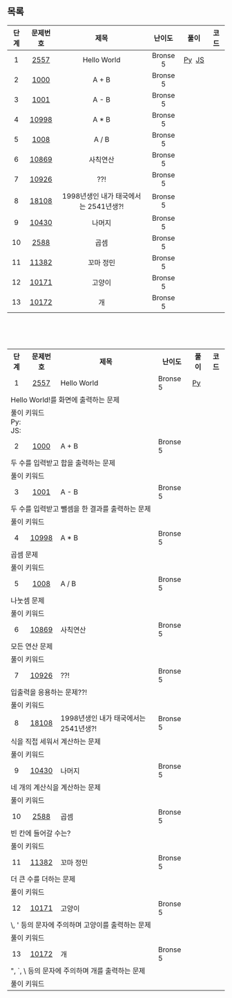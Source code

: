 ## 목록
|단계|문제번호|제목|난이도|풀이|코드|
|:---:|:---:|:------:|:------:|:------:|:------:|
|1|[2557](https://www.acmicpc.net/problem/2557)|Hello World|Bronse 5|[Py](https://github.com/LoadWithWater/WhenIwasYounger/blob/main/Algorithm/Backjoon/%EB%8B%A8%EA%B3%84%EB%B3%84%EB%A1%9C%20%ED%92%80%EC%96%B4%EB%B3%B4%EA%B8%B0/1.%20%EC%9E%85%EC%B6%9C%EB%A0%A5%EA%B3%BC%20%EC%82%AC%EC%B9%99%EC%97%B0%EC%82%B0/%5BB5%5D2557-Hello%20World(%20Py%20).py)&nbsp;&nbsp;[JS](https://github.com/LoadWithWater/WhenIwasYounger/blob/main/Algorithm/Backjoon/%EB%8B%A8%EA%B3%84%EB%B3%84%EB%A1%9C%20%ED%92%80%EC%96%B4%EB%B3%B4%EA%B8%B0/1.%20%EC%9E%85%EC%B6%9C%EB%A0%A5%EA%B3%BC%20%EC%82%AC%EC%B9%99%EC%97%B0%EC%82%B0/%5BB5%5D2557-Hello%20World%20(%20JS%20).js)||
|2|[1000](https://www.acmicpc.net/problem/1000)|A + B|Bronse 5|||
|3|[1001](https://www.acmicpc.net/problem/1001)|A - B|Bronse 5|||
|4|[10998](https://www.acmicpc.net/problem/10998)|A * B|Bronse 5|||
|5|[1008](https://www.acmicpc.net/problem/1008)|A / B|Bronse 5|||
|6|[10869](https://www.acmicpc.net/problem/10869)|사칙연산|Bronse 5|||
|7|[10926](https://www.acmicpc.net/problem/10926)|??!|Bronse 5|||
|8|[18108](https://www.acmicpc.net/problem/18108)|1998년생인 내가 태국에서는 2541년생?!|Bronse 5|||
|9|[10430](https://www.acmicpc.net/problem/10430)|나머지|Bronse 5|||
|10|[2588](https://www.acmicpc.net/problem/2588)|곱셈|Bronse 5|||
|11|[11382](https://www.acmicpc.net/problem/11382)|꼬마 정민|Bronse 5|||
|12|[10171](https://www.acmicpc.net/problem/10171)|고양이|Bronse 5|||
|13|[10172](https://www.acmicpc.net/problem/10172)|개|Bronse 5|||

<br>
<br>
<br>

<table>
  <tr>
    <th>단계</th>
    <th>문제번호</th>
    <th>제목</th>
    <th>난이도</th>
    <th>풀이</th>
    <th>코드</th>
  </tr>
  <tr>
    <td align="center">1</td>
    <td align="center"><a href="https://www.acmicpc.net/problem/2557">2557</a></td>
    <td aligh="center">Hello World</td>
    <td aligh="center">Bronse 5</td>
    <td aligh="center"><a href="https://github.com/LoadWithWater/WhenIwasYounger/blob/main/Algorithm/Backjoon/%EB%8B%A8%EA%B3%84%EB%B3%84%EB%A1%9C%20%ED%92%80%EC%96%B4%EB%B3%B4%EA%B8%B0/1.%20%EC%9E%85%EC%B6%9C%EB%A0%A5%EA%B3%BC%20%EC%82%AC%EC%B9%99%EC%97%B0%EC%82%B0/%5BB5%5D2557-Hello%20World(%20Py%20).py">Py</a></td>
    <td></td>
  </tr>
  <tr><td colspan="6">Hello World!를 화면에 출력하는 문제</td></tr>
  <tr><td colspan="6">
    <div>풀이 키워드<br>Py:<br>JS:</div>
  </td></tr>
    <tr>
    <td align="center">2</td>
    <td align="center"><a href="https://www.acmicpc.net/problem/1000">1000</a></td>
    <td aligh="center">A + B</td>
    <td aligh="center">Bronse 5</td>
    <td></td>
    <td></td>
  </tr>
  <tr><td colspan="6">두 수를 입력받고 합을 출력하는 문제</td></tr>
  <tr><td colspan="6">풀이 키워드</td></tr>
    <tr>
    <td align="center">3</td>
    <td align="center"><a href="https://www.acmicpc.net/problem/1001">1001</a></td>
    <td aligh="center">A - B</td>
    <td aligh="center">Bronse 5</td>
    <td></td>
    <td></td>
  </tr>
  <tr><td colspan="6">두 수를 입력받고 뺄셈을 한 결과를 출력하는 문제</td></tr>
  <tr><td colspan="6">풀이 키워드</td></tr>
    <tr>
    <td align="center">4</td>
    <td align="center"><a href="https://www.acmicpc.net/problem/10998">10998</a></td>
    <td aligh="center">A * B</td>
    <td aligh="center">Bronse 5</td>
    <td></td>
    <td></td>
  </tr>
  <tr><td colspan="6">곱셈 문제</td></tr>
  <tr><td colspan="6">풀이 키워드</td></tr>
    <tr>
    <td align="center">5</td>
    <td align="center"><a href="https://www.acmicpc.net/problem/1008">1008</a></td>
    <td aligh="center">A / B</td>
    <td aligh="center">Bronse 5</td>
    <td></td>
    <td></td>
  </tr>
  <tr><td colspan="6">나눗셈 문제</td></tr>
  <tr><td colspan="6">풀이 키워드</td></tr>
    <tr>
    <td align="center">6</td>
    <td align="center"><a href="https://www.acmicpc.net/problem/10869">10869</a></td>
    <td aligh="center">사칙연산</td>
    <td aligh="center">Bronse 5</td>
    <td></td>
    <td></td>
  </tr>
  <tr><td colspan="6">모든 연산 문제</td></tr>
  <tr><td colspan="6">풀이 키워드</td></tr>
    <tr>
    <td align="center">7</td>
    <td align="center"><a href="https://www.acmicpc.net/problem/10926">10926</a></td>
    <td aligh="center">??!</td>
    <td aligh="center">Bronse 5</td>
    <td></td>
    <td></td>
  </tr>
  <tr><td colspan="6">입출력을 응용하는 문제??!</td></tr>
  <tr><td colspan="6">풀이 키워드</td></tr>
    <tr>
    <td align="center">8</td>
    <td align="center"><a href="https://www.acmicpc.net/problem/18108">18108</a></td>
    <td aligh="center">1998년생인 내가 태국에서는 2541년생?!</td>
    <td aligh="center">Bronse 5</td>
    <td></td>
    <td></td>
  </tr>
  <tr><td colspan="6">식을 직접 세워서 계산하는 문제</td></tr>
  <tr><td colspan="6">풀이 키워드</td></tr>
    <tr>
    <td align="center">9</td>
    <td align="center"><a href="https://www.acmicpc.net/problem/10430">10430</a></td>
    <td aligh="center">나머지</td>
    <td aligh="center">Bronse 5</td>
    <td></td>
    <td></td>
  </tr>
  <tr><td colspan="6">네 개의 계산식을 계산하는 문제</td></tr>
  <tr><td colspan="6">풀이 키워드</td></tr>
    <tr>
    <td align="center">10</td>
    <td align="center"><a href="https://www.acmicpc.net/problem/2588">2588</a></td>
    <td aligh="center">곱셈</td>
    <td aligh="center">Bronse 5</td>
    <td></td>
    <td></td>
  </tr>
  <tr><td colspan="6">빈 칸에 들어갈 수는?</td></tr>
  <tr><td colspan="6">풀이 키워드</td></tr>
    <tr>
    <td align="center">11</td>
    <td align="center"><a href="https://www.acmicpc.net/problem/11382">11382</a></td>
    <td aligh="center">꼬마 정민</td>
    <td aligh="center">Bronse 5</td>
    <td></td>
    <td></td>
  </tr>
  <tr><td colspan="6">더 큰 수를 더하는 문제</td></tr>
  <tr><td colspan="6">풀이 키워드</td></tr>
    <tr>
    <td align="center">12</td>
    <td align="center"><a href="https://www.acmicpc.net/problem/10171">10171</a></td>
    <td aligh="center">고양이</td>
    <td aligh="center">Bronse 5</td>
    <td></td>
    <td></td>
  </tr>
  <tr><td colspan="6">\, ' 등의 문자에 주의하며 고양이를 출력하는 문제</td></tr>
  <tr><td colspan="6">풀이 키워드</td></tr>
    <tr>
    <td align="center">13</td>
    <td align="center"><a href="https://www.acmicpc.net/problem/10172">10172</a></td>
    <td aligh="center">개</td>
    <td aligh="center">Bronse 5</td>
    <td></td>
    <td></td>
  </tr>
  <tr><td colspan="6">", `, \ 등의 문자에 주의하며 개를 출력하는 문제</td></tr>
  <tr><td colspan="6">풀이 키워드</td></tr>
</table>
